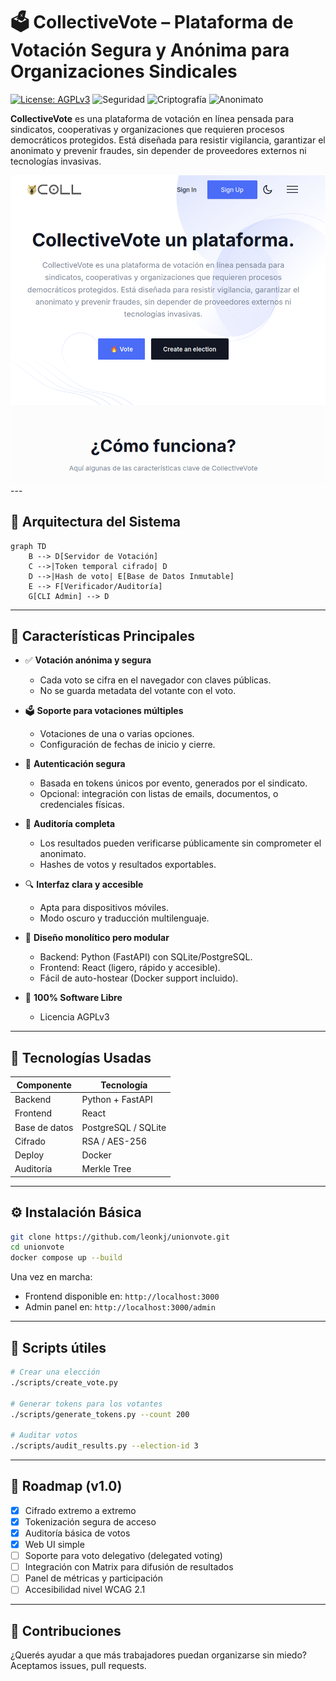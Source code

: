 # 🗳️ CollectiveVote – Plataforma de Votación Segura y Anónima para Organizaciones Sindicales

[![License: AGPLv3](https://img.shields.io/badge/License-AGPLv3-blue.svg)](https://www.gnu.org/licenses/agpl-3.0)
![Seguridad](https://img.shields.io/badge/Security-End--to--End-green)
![Criptografía](https://img.shields.io/badge/Crypto-AES_+_RSA-purple)
![Anonimato](https://img.shields.io/badge/Voting-Anónimo-orange)

**CollectiveVote** es una plataforma de votación en línea pensada para sindicatos, cooperativas y organizaciones que requieren procesos democráticos protegidos. Está diseñada para resistir vigilancia, garantizar el anonimato y prevenir fraudes, sin depender de proveedores externos ni tecnologías invasivas.

<img src="assets/mainpage.png" width="700"/>
---

## 🧩 Arquitectura del Sistema

```mermaid
graph TD
    B --> D[Servidor de Votación]
    C -->|Token temporal cifrado| D
    D -->|Hash de voto| E[Base de Datos Inmutable]
    E --> F[Verificador/Auditoría]
    G[CLI Admin] --> D
```

---

## 🔐 Características Principales

* ✅ **Votación anónima y segura**

  * Cada voto se cifra en el navegador con claves públicas.
  * No se guarda metadata del votante con el voto.

* 🗳️ **Soporte para votaciones múltiples**

  * Votaciones de una o varias opciones.
  * Configuración de fechas de inicio y cierre.

* 👥 **Autenticación segura**

  * Basada en tokens únicos por evento, generados por el sindicato.
  * Opcional: integración con listas de emails, documentos, o credenciales físicas.

* 📜 **Auditoría completa**

  * Los resultados pueden verificarse públicamente sin comprometer el anonimato.
  * Hashes de votos y resultados exportables.

* 🔍 **Interfaz clara y accesible**

  * Apta para dispositivos móviles.
  * Modo oscuro y traducción multilenguaje.

* 🧱 **Diseño monolítico pero modular**

  * Backend: Python (FastAPI) con SQLite/PostgreSQL.
  * Frontend: React (ligero, rápido y accesible).
  * Fácil de auto-hostear (Docker support incluido).

* 🐧 **100% Software Libre**

  * Licencia AGPLv3

---

## 🚀 Tecnologías Usadas

| Componente    | Tecnología           |
| ------------- | -------------------- |
| Backend       | Python + FastAPI     |
| Frontend      | React               |
| Base de datos | PostgreSQL / SQLite  |
| Cifrado       | RSA / AES-256        |
| Deploy        | Docker               |
| Auditoría     | Merkle Tree          |

---

## ⚙️ Instalación Básica

```bash
git clone https://github.com/leonkj/unionvote.git
cd unionvote
docker compose up --build
```

Una vez en marcha:

* Frontend disponible en: `http://localhost:3000`
* Admin panel en: `http://localhost:3000/admin`

---

## 🔧 Scripts útiles

```bash
# Crear una elección
./scripts/create_vote.py

# Generar tokens para los votantes
./scripts/generate_tokens.py --count 200

# Auditar votos
./scripts/audit_results.py --election-id 3
```

---

## 🧪 Roadmap (v1.0)

* [x] Cifrado extremo a extremo
* [x] Tokenización segura de acceso
* [x] Auditoría básica de votos
* [x] Web UI simple
* [ ] Soporte para voto delegativo (delegated voting)
* [ ] Integración con Matrix para difusión de resultados
* [ ] Panel de métricas y participación
* [ ] Accesibilidad nivel WCAG 2.1

---

## 🤝 Contribuciones

¿Querés ayudar a que más trabajadores puedan organizarse sin miedo?
Aceptamos issues, pull requests.
